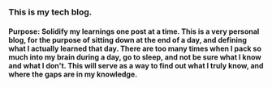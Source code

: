 ### This is my tech blog.

#### Purpose: Solidify my learnings one post at a time. This is a very personal blog, for the purpose of sitting down at the end of a day, and defining what I actually learned that day. There are too many times when I pack so much into my brain during a day, go to sleep, and not be sure what I know and what I don't. This will serve as a way to find out what I truly know, and where the gaps are in my knowledge.
